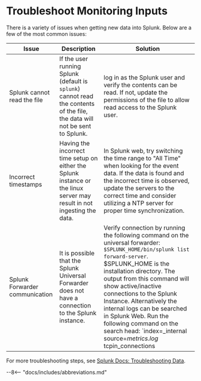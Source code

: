 # Troubleshoot Monitoring Inputs

There is a variety of issues when getting new data into Splunk. Below are a few of the most common issues:

Issue | Description | Solution
----- | ----------- | --------
Splunk cannot read the file | If the user running Splunk (default is `splunk`) cannot read the contents of the file, the data will not be sent to Splunk. | log in as the Splunk user and verify the contents can be read. If not, update the permissions of the file to allow read access to the Splunk user.
Incorrect timestamps | Having the incorrect time setup on either the Splunk instance or the linux server may result in not ingesting the data. | In Splunk web, try switching the time range to "All Time" when looking for the event data. If the data is found and the incorrect time is observed, update the servers to the correct time and consider utilizing a NTP server for proper time synchronization.
Splunk Forwarder communication | It is possible that the Splunk Universal Forwarder does not have a connection to the Splunk instance. | Verify connection by running the following command on the universal forwarder: `$SPLUNK_HOME/bin/splunk list forward-server`. $SPLUNK_HOME is the installation directory. The output from this command will show active/inactive connections to the Splunk Instance. Alternatively the internal logs can be searched in Splunk Web. Run the following command on the search head: `index=_internal source=*metrics.log* tcpin_connections | stats count by sourceIp`. The output of this search will show a list of sources connecting to the Splunk Instance.

For more troubleshooting steps, see [Splunk Docs: Troubleshooting Data](https://docs.splunk.com/Documentation/Splunk/latest/Troubleshooting/Cantfinddata).

--8<-- "docs/includes/abbreviations.md"